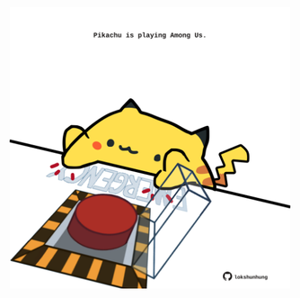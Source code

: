 <!-- built at 25/03/2023, 10:00:53 UTC -->
<p align="center">
  <img width="500" height="500" src="./ReadmeImage.svg">
</p>
